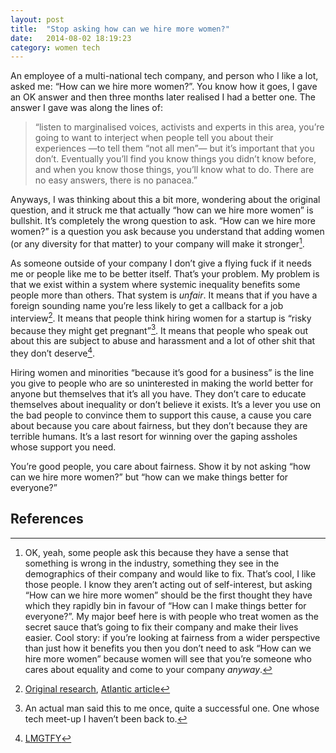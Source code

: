 ```yaml
---
layout: post
title:  "Stop asking how can we hire more women?"
date:   2014-08-02 18:19:23
category: women tech
---
```

An employee of a multi-national tech company, and person who I like a lot, asked me: &ldquo;How can we hire more women?&rdquo;. You know how it goes, I gave an OK answer and then three months later realised I had a better one. The answer I gave was along the lines of:

>&ldquo;listen to marginalised voices, activists and experts in this area, you&rsquo;re going to want to interject when people tell you about their experiences &mdash;to tell them &ldquo;not all men&rdquo;&mdash; but it&rsquo;s important that you don&rsquo;t. Eventually you&rsquo;ll find you know things you didn&rsquo;t know before, and when you know those things, you&rsquo;ll know what to do. There are no easy answers, there is no panacea.&rdquo;


Anyways, I was thinking about this a bit more, wondering about the original question, and it struck me that actually &ldquo;how can we hire more women&rdquo; is bullshit. It&rsquo;s completely the wrong question to ask. &ldquo;How can we hire more women?&rdquo; is a question you ask because you understand that adding women (or any diversity for that matter) to your company will make it stronger[^1].


As someone outside of your company I don&rsquo;t give a flying fuck if it needs me or people like me to be better itself. That&rsquo;s your problem. My problem is that we exist within a system where systemic inequality benefits some people more than others. That system is *unfair*. It means that if you have a foreign sounding name you&rsquo;re less likely to get a callback for a job interview[^2]. It means that people think hiring women for a startup is &ldquo;risky because they might get pregnant&rdquo;[^3]. It means that people who speak out about this are subject to abuse and harassment and a lot of other shit that they don&rsquo;t deserve[^4].


Hiring women and minorities &ldquo;because it&rsquo;s good for a business&rdquo; is the line you give to people who are so uninterested in making the world better for anyone but themselves that it&rsquo;s all you have. They don&rsquo;t care to educate themselves about inequality or don&rsquo;t believe it exists. It&rsquo;s a lever you use on the bad people to convince them to support this cause, a cause you care about because you care about fairness, but they don&rsquo;t because they are terrible humans. It&rsquo;s a last resort for winning over the gaping assholes whose support you need.


You&rsquo;re good people, you care about fairness. Show it by not asking &ldquo;how can we hire more women?&rdquo; but &ldquo;how can we make things better for everyone?&rdquo;

## References
[^1]:OK, yeah, some people ask this because they have a sense that something is wrong in the industry, something they see in the demographics of their company and would like to fix. That&rsquo;s cool, I like those people. I know they aren&rsquo;t acting out of self-interest, but asking &ldquo;How can we hire more women&rdquo; should be the first thought they have which they rapidly bin in favour of &ldquo;How can I make things better for everyone?&rdquo;. My major beef here is with people who treat women as the secret sauce that&rsquo;s going to fix their company and make their lives easier. Cool story: if you&rsquo;re looking at fairness from a wider perspective than just how it benefits you then you don&rsquo;t need to ask &ldquo;How can we hire more women&rdquo; because women will see that you&rsquo;re someone who cares about equality and come to your company _anyway_.
[^2]:[Original research](http://www.aeaweb.org/articles.php?doi=10.1257/0002828042002561), [Atlantic article](http://www.theatlantic.com/business/archive/2014/07/who-wins-in-the-name-game/374912/)
[^3]:An actual man said this to me once, quite a successful one. One whose tech meet-up I haven&rsquo;t been back to.
[^4]:[LMGTFY](http://lmgtfy.com/?q=twitter+harassment)

